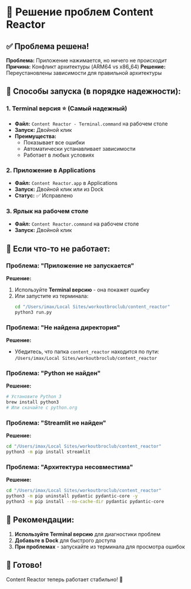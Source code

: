 # 🔧 Решение проблем Content Reactor

## ✅ Проблема решена!

**Проблема:** Приложение нажимается, но ничего не происходит
**Причина:** Конфликт архитектуры (ARM64 vs x86_64)
**Решение:** Переустановлены зависимости для правильной архитектуры

## 🚀 Способы запуска (в порядке надежности):

### 1. Terminal версия ⭐ (Самый надежный)
- **Файл:** `Content Reactor - Terminal.command` на рабочем столе
- **Запуск:** Двойной клик
- **Преимущества:** 
  - Показывает все ошибки
  - Автоматически устанавливает зависимости
  - Работает в любых условиях

### 2. Приложение в Applications
- **Файл:** `Content Reactor.app` в Applications
- **Запуск:** Двойной клик или из Dock
- **Статус:** ✅ Исправлено

### 3. Ярлык на рабочем столе
- **Файл:** `Content Reactor.command` на рабочем столе
- **Запуск:** Двойной клик

## 🔧 Если что-то не работает:

### Проблема: "Приложение не запускается"
**Решение:**
1. Используйте **Terminal версию** - она покажет ошибку
2. Или запустите из терминала:
   ```bash
   cd "/Users/imax/Local Sites/workoutbroclub/content_reactor"
   python3 run.py
   ```

### Проблема: "Не найдена директория"
**Решение:**
- Убедитесь, что папка `content_reactor` находится по пути:
  `/Users/imax/Local Sites/workoutbroclub/content_reactor`

### Проблема: "Python не найден"
**Решение:**
```bash
# Установите Python 3
brew install python3
# Или скачайте с python.org
```

### Проблема: "Streamlit не найден"
**Решение:**
```bash
cd "/Users/imax/Local Sites/workoutbroclub/content_reactor"
python3 -m pip install streamlit
```

### Проблема: "Архитектура несовместима"
**Решение:**
```bash
cd "/Users/imax/Local Sites/workoutbroclub/content_reactor"
python3 -m pip uninstall pydantic pydantic-core -y
python3 -m pip install --no-cache-dir pydantic pydantic-core
```

## 🎯 Рекомендации:

1. **Используйте Terminal версию** для диагностики проблем
2. **Добавьте в Dock** для быстрого доступа
3. **При проблемах** - запускайте из терминала для просмотра ошибок

## 🎉 Готово!

Content Reactor теперь работает стабильно! 🚀









